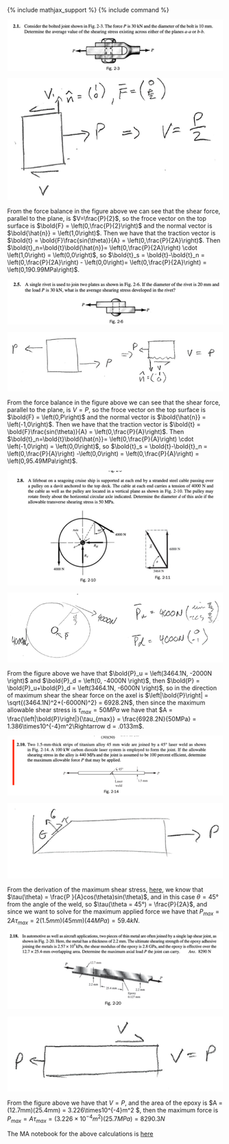 {% include mathjax_support %}
{% include command %}


![](SPTraction1.png)

![](SPTraction6.png)

From the force balance in the figure above we can see that the shear force, parallel to the plane, is $V=\frac{P}{2}$, so the froce vector on the top surface is $\bold{F} = \left(0,\frac{P}{2}\right)$ and the normal vector is $\bold{\hat{n}} = \left(1,0\right)$. Then we have that the traction vector is $\bold{t} = \bold{F}\frac{sin(\theta)}{A} = \left(0,\frac{P}{2A}\right)$. Then $\bold{t}_n=\bold{t}\bold{\hat{n}}= \left(0,\frac{P}{2A}\right) \cdot \left(1,0\right) = \left(0,0\right)$, so $\bold{t}_s = \bold{t}-\bold{t}_n = \left(0,\frac{P}{2A}\right) - \left(0,0\right)= \left(0,\frac{P}{2A}\right) = \left(0,190.99MPa\right)$.

![](SPTraction2.png)

![](SPTraction7.png)


From the force balance in the figure above we can see that the shear force, parallel to the plane, is $V=P$, so the froce vector on the top surface is $\bold{F} = \left(0,P\right)$ and the normal vector is $\bold{\hat{n}} = \left(-1,0\right)$. Then we have that the traction vector is $\bold{t} = \bold{F}\frac{sin(\theta)}{A} = \left(0,\frac{P}{A}\right)$. Then $\bold{t}_n=\bold{t}\bold{\hat{n}}= \left(0,\frac{P}{A}\right) \cdot \left(-1,0\right) = \left(0,0\right)$, so $\bold{t}_s = \bold{t}-\bold{t}_n = \left(0,\frac{P}{A}\right) -\left(0,0\right) = \left(0,\frac{P}{A}\right) = \left(0,95.49MPa\right)$.

![](SPTraction3.png)

![](SPTraction8.png)

From the figure above we have that $\bold{P}_u = \left(3464.1N, -2000N \right)$ and $\bold{P}_d = \left(0, -4000N \right)$, then $\bold{P} = \bold{P}_u+\bold{P}_d = \left(3464.1N, -6000N \right)$, so in the direction of maximum shear the shear force on the axel is $\left|\bold{P}\right| = \sqrt{(3464.1N)^2+(-6000N)^2} = 6928.2N$, then since the maximum allowable shear stress is $\tau_{max} = 50MPa$ we have that $A = \frac{\left|\bold{P}\right|}{\tau_{max}} = \frac{6928.2N}{50MPa} = 1.386\times10^{-4}m^2\Rightarrow d = .0133m$.

![](SPTraction4.png)

![](SPTraction9.png)

From the derivation of the maximum shear stress, [here](./Max.md), we know that $\tau(\theta) = \frac{P }{A}cos(\theta)sin(\theta)$, and in this case $\theta = 45°$ from the angle of the weld, so $\tau(\theta = 45°) = \frac{P}{2A}$, and since we want to solve for the maximum applied force we have that $P_{max} = 2A\tau_{max} = 2(1.5mm)(45mm)(44MPa) = 59.4kN$. 



![](SPTraction5.png)

![](SPTraction10.png)

From the figure above we have that $V = P$, and the area of the epoxy is $A = (12.7mm)(25.4mm) = 3.226\times10^{-4}m^2 $, then the maximum force is $P_{max} = A\tau_{max} =(3.226\times10^{-4}m^2)(25.7MPa) = 8290.3N$







The MA notebook for the above calculations is [here](./WFiles/Examples.nb)